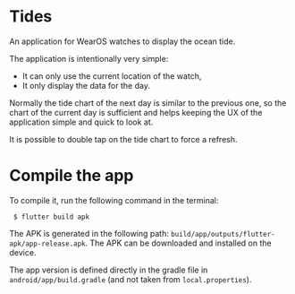 # Tides

An application for WearOS watches to display the ocean tide.

The application is intentionally very simple:
 * It can only use the current location of the watch,
 * It only display the data for the day.

Normally the tide chart of the next day is similar to the previous one,
so the chart of the current day is sufficient and helps keeping the UX of
the application simple and quick to look at.

It is possible to double tap on the tide chart to force a refresh.

# Compile the app

To compile it, run the following command in the terminal:
```
 $ flutter build apk
```

The APK is generated in the following path: `build/app/outputs/flutter-apk/app-release.apk`. The APK can be downloaded and installed on the device.

The app version is defined directly in the gradle file in `android/app/build.gradle` (and not taken from `local.properties`).
